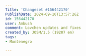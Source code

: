 ```yaml
---
Title: 'Changeset #156442170'
PublishDate: 2024-09-10T13:57:26Z
id: 156442170
user: Ambush
comment: Lovchen updates and fixes
created_by: JOSM/1.5 (19207 en)
tags:
- Montenegro

---
```

